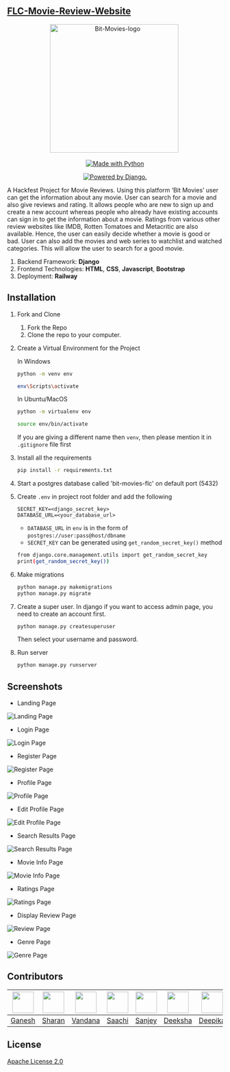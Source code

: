 ## [FLC-Movie-Review-Website](https://bit-movies-flc.up.railway.app/)


<p align="center"> 
 <img src="https://i.ibb.co/BPBGNG7/logo.png" alt="Bit-Movies-logo" border="0" width=300 height=300/>&nbsp; </a></p>


<p class="text-center mb-3" align="center">
<a href="https://ganeshpaih24.pythonanywhere.com/"><img src="https://forthebadge.com/images/badges/made-with-python.svg" border="0" title="Made with Python" /></a>
</p>

<p class="text-center mb-3" align="center">
<a href="http://www.djangoproject.com/"><img src="https://www.djangoproject.com/m/img/badges/djangopowered126x54.gif" border="0" alt="Powered by Django." title="Powered by Django." /></a>
</p>

A Hackfest Project for Movie Reviews. Using this platform ‘Bit Movies’ user can get the information about any movie. User can search for a movie and also give reviews and rating. It allows people who are new to sign up and create a new account whereas people who already have existing accounts can sign in to get the information about a movie. Ratings from various other review websites like IMDB, Rotten Tomatoes and Metacritic are also available. Hence, the user can easily decide whether a movie is good or bad. User can also add the movies and web series to watchlist and watched categories. This will allow the user to search for a good movie.

1. Backend Framework: **Django**
2. Frontend Technologies: **HTML**, **CSS**, **Javascript**, **Bootstrap**
3. Deployment: **Railway**

## Installation 

1. Fork and Clone
    <ol>
    <li>Fork the Repo</li>
    <li>Clone the repo to your computer.</li>
    </ol>

2. Create a Virtual Environment for the Project

    In Windows
    ```bash
    python -m venv env
    
    env\Scripts\activate
    ```

    In Ubuntu/MacOS
    ```bash
    python -m virtualenv env
    
    source env/bin/activate
    ```
   If you are giving a different name then `venv`, then please mention it in `.gitignore` file first

3. Install all the requirements

    ```bash
    pip install -r requirements.txt
    ```

4. Start a postgres database called 'bit-movies-flc' on default port (5432)

5. Create `.env` in project root folder and add the following
     ```env
     SECRET_KEY=<django_secret_key>
     DATABASE_URL=<your_database_url>
    ```
    - `DATABASE_URL` in `env` is in the form of `postgres://user:pass@host/dbname`
    - `SECRET_KEY` can be generated using `get_random_secret_key()` method
     ```bash
     from django.core.management.utils import get_random_secret_key
     print(get_random_secret_key())
    ```
6. Make migrations
     ```bash
    python manage.py makemigrations
    python manage.py migrate
    ```
7. Create a super user.
    In django if you want to access admin page, you need to create an account first.
    ```djangotemplate
    python manage.py createsuperuser
    ```
   Then select your username and password.
8. Run server
    ```bash
    python manage.py runserver
    ```
    
## Screenshots

- Landing Page
<img src="https://i.postimg.cc/BQWWSLH3/Screenshot-20221229-223010.png" alt="Landing Page">

- Login Page
<img src="https://i.ibb.co/R2TbP3q/Screenshot-20221229-203726.png" alt="Login Page">

- Register Page
<img src="https://i.postimg.cc/JzkCM7Dv/Screenshot-20221229-203753.png" alt="Register Page">

- Profile Page
<img src="https://i.postimg.cc/FHc8wPwQ/Screenshot-20221229-213527.png" alt="Profile Page">

- Edit Profile Page
<img src="https://i.postimg.cc/8P3g2f5L/Screenshot-20221229-213151.png" alt="Edit Profile Page">

- Search Results Page
<img src="https://i.postimg.cc/158LrRHX/Screenshot-20221229-213906.png" alt="Search Results Page">

- Movie Info Page
<img src="https://i.postimg.cc/8CgQ58L5/Screenshot-20221229-215119.png" alt="Movie Info Page">

- Ratings Page
<img src="https://i.postimg.cc/c46NkBss/Screenshot-20221229-215538.png" alt="Ratings Page">

- Display Review Page
<img src="https://i.postimg.cc/N0Rt7GQm/Screenshot-20221229-215158.png" alt="Review Page">

- Genre Page
<img src="https://i.postimg.cc/T1wBSTvk/Screenshot-20221229-215702.png" alt="Genre Page">

## Contributors
| <img src = "https://avatars.githubusercontent.com/u/91747440?v=4" width="50px"> | <img src = "https://avatars.githubusercontent.com/u/107351775?v=4" width="50px"> | <img src = "https://avatars.githubusercontent.com/u/109450989?v=4" width="50px"> | <img src = "https://avatars.githubusercontent.com/u/119883604?v=4" width="50px"> | <img src = "https://avatars.githubusercontent.com/u/119871841?v=4" width="50px"> | <img src = "https://avatars.githubusercontent.com/u/91683726?v=4" width="50px"> | <img src = "https://avatars.githubusercontent.com/u/106546916?v=4" width="50px"> | <img src = "https://avatars.githubusercontent.com/u/116286550?v=4" width="50px"> | <img src = "https://avatars.githubusercontent.com/u/119872202?v=4" width="50px"> | 
| :----------------------------------------------------------: | :----------------------------------------------------------: | :----------------------------------------------------------: | :----------------------------------------------------------: | :----------------------------------------------------------: | :----------------------------------------------------------: | :----------------------------------------------------------: | :----------------------------------------------------------: | :----------------------------------------------------------: | 
| [Ganesh](https://github.com/ganeshpaih24/) |  [Sharan](https://github.com/SharanShetty11/)   |  [Vandana](https://github.com/Vandanaprabhu7/)   |  [Saachi](https://github.com/SaachiSuvarna/)   |  [Sanjey](https://github.com/sanjeeey/)   |  [Deeksha](https://github.com/pai23deeksha/)   |  [Deepika](https://github.com/deepika-vk/)   |  [Pratham](https://github.com/12345prath/)   |  [Pavithra](https://github.com/pav-thra/)   |

## License
[Apache License 2.0](https://github.com/ganeshpaih24/flc-movie-review-website/blob/main/LICENSE)
